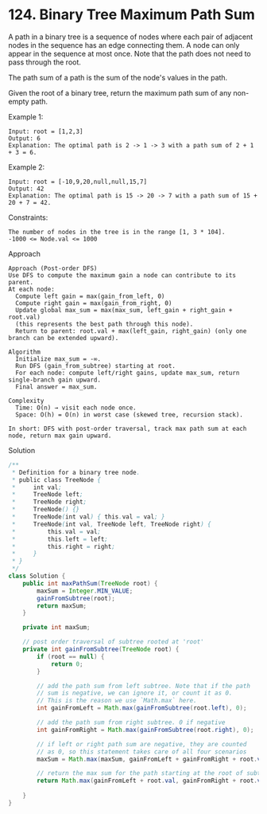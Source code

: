 # 124. Binary Tree Maximum Path Sum

A path in a binary tree is a sequence of nodes where each pair of adjacent nodes in the sequence has an edge connecting them. A node can only appear in the sequence at most once. Note that the path does not need to pass through the root.

The path sum of a path is the sum of the node's values in the path.

Given the root of a binary tree, return the maximum path sum of any non-empty path.

Example 1:
```
Input: root = [1,2,3]
Output: 6
Explanation: The optimal path is 2 -> 1 -> 3 with a path sum of 2 + 1 + 3 = 6.
```
Example 2:
```
Input: root = [-10,9,20,null,null,15,7]
Output: 42
Explanation: The optimal path is 15 -> 20 -> 7 with a path sum of 15 + 20 + 7 = 42.
```
 
Constraints:
```
The number of nodes in the tree is in the range [1, 3 * 104].
-1000 <= Node.val <= 1000
```


Approach
```
Approach (Post-order DFS)
Use DFS to compute the maximum gain a node can contribute to its parent.
At each node:
  Compute left gain = max(gain_from_left, 0)
  Compute right gain = max(gain_from_right, 0)
  Update global max_sum = max(max_sum, left_gain + right_gain + root.val)
  (this represents the best path through this node).
  Return to parent: root.val + max(left_gain, right_gain) (only one branch can be extended upward).

Algorithm
  Initialize max_sum = -∞.
  Run DFS (gain_from_subtree) starting at root.
  For each node: compute left/right gains, update max_sum, return single-branch gain upward.
  Final answer = max_sum.

Complexity
  Time: O(n) → visit each node once.
  Space: O(h) = O(n) in worst case (skewed tree, recursion stack).

In short: DFS with post-order traversal, track max path sum at each node, return max gain upward.
```

Solution
```java
/**
 * Definition for a binary tree node.
 * public class TreeNode {
 *     int val;
 *     TreeNode left;
 *     TreeNode right;
 *     TreeNode() {}
 *     TreeNode(int val) { this.val = val; }
 *     TreeNode(int val, TreeNode left, TreeNode right) {
 *         this.val = val;
 *         this.left = left;
 *         this.right = right;
 *     }
 * }
 */
class Solution {
    public int maxPathSum(TreeNode root) {
        maxSum = Integer.MIN_VALUE;
        gainFromSubtree(root);
        return maxSum;
    }

    private int maxSum;

    // post order traversal of subtree rooted at 'root'
    private int gainFromSubtree(TreeNode root) {
        if (root == null) {
            return 0;
        }

        // add the path sum from left subtree. Note that if the path
        // sum is negative, we can ignore it, or count it as 0.
        // This is the reason we use `Math.max` here.
        int gainFromLeft = Math.max(gainFromSubtree(root.left), 0);

        // add the path sum from right subtree. 0 if negative
        int gainFromRight = Math.max(gainFromSubtree(root.right), 0);

        // if left or right path sum are negative, they are counted
        // as 0, so this statement takes care of all four scenarios
        maxSum = Math.max(maxSum, gainFromLeft + gainFromRight + root.val);

        // return the max sum for the path starting at the root of subtree
        return Math.max(gainFromLeft + root.val, gainFromRight + root.val);
        
    }
}
```
